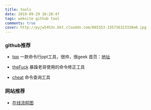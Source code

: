```yaml
---
title: tools 
date: 2019-09-29 16:28:47
tags: website github tool
comments: true
cover: http://pyjw54h3s.bkt.clouddn.com/085353-155736323338e0.jpg
---
```


### github推荐
* [tpp](https://github.com/cbbrowne/tpp) 一款命令行ppt工具，很帅，很geek
    首页：[地址](http://www.ngolde.de/tpp.html)

* [theFuck](https://github.com/nvbn/thefuck) 暴躁老哥使用的命令修正工具

* [cheat](https://github.com/chubin/cheat.sh#installation) 命令查询工具

### 网站推荐
*  [在线流程图](https://www.websequencediagrams.com/)

